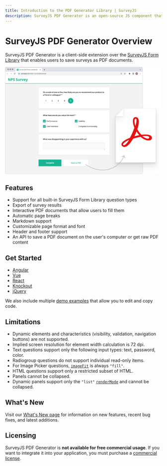 ```yaml
---
title: Introduction to the PDF Generator Library | SurveyJS
description: SurveyJS PDF Generator is an open-source JS component that allows you to save and download created surveys and forms in PDF and convert forms to fillable PDF files.
---
```

# SurveyJS PDF Generator Overview

SurveyJS PDF Generator is a client-side extension over the [SurveyJS Form Library](/Documentation/Library) that enables users to save surveys as PDF documents.

![Survey PDF Generator](images/survey-pdf-export-overview.png)

## Features

- Support for all built-in SurveyJS Form Library question types
- Export of survey results
- Interactive PDF documents that allow users to fill them
- Automatic page breaks
- Markdown support
- Customizable page format and font
- Header and footer support
- An API to save a PDF document on the user's computer or get raw PDF content

## Get Started

- [Angular](/Documentation/Pdf-Export?id=get-started-angular)
- [Vue](/Documentation/Pdf-Export?id=get-started-vue)
- [React](/Documentation/Pdf-Export?id=get-started-react)
- [Knockout](/Documentation/Pdf-Export?id=get-started-knockout)
- [jQuery](/Documentation/Pdf-Export?id=get-started-jquery)

We also include multiple [demo examples](/Examples/Pdf-Export) that allow you to edit and copy code.

## Limitations

- Dynamic elements and characteristics (visibility, validation, navigation buttons) are not supported.
- Implied screen resolution for element width calculation is 72 dpi.
- Text questions support only the following input types: text, password, color.
- Radiogroup questions do not support individual read-only items.
- For Image Picker questions, [`imageFit`](/Documentation/Library?id=questionimagepickermodel#imageFit) is always `"fill"`.
- HTML questions support only a restricted subset of HTML.
- Panels cannot be collapsed.
- Dynamic panels support only the `"list"` [`renderMode`](/Documentation/Library?id=questionpaneldynamicmodel#renderMode) and cannot be collapsed.

## What's New

Visit our [What's New page](/WhatsNew) for information on new features, recent bug fixes, and latest additions.

## Licensing

SurveyJS PDF Generator is **not available for free commercial usage**. If you want to integrate it into your application, you must purchase a [commercial license](/Licenses#SurveyCreator).
